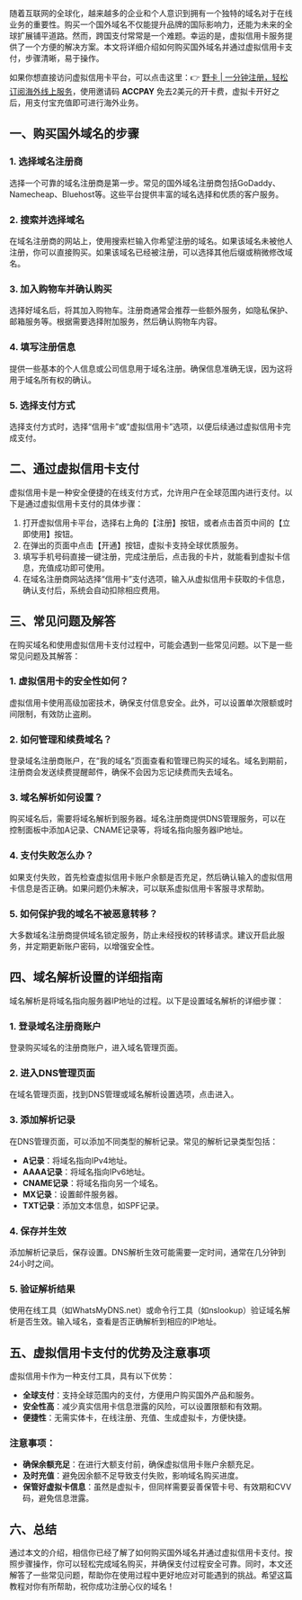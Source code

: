 随着互联网的全球化，越来越多的企业和个人意识到拥有一个独特的域名对于在线业务的重要性。购买一个国外域名不仅能提升品牌的国际影响力，还能为未来的全球扩展铺平道路。然而，跨国支付常常是一个难题。幸运的是，虚拟信用卡服务提供了一个方便的解决方案。本文将详细介绍如何购买国外域名并通过虚拟信用卡支付，步骤清晰，易于操作。

如果你想直接访问虚拟信用卡平台，可以点击这里：👉 [野卡 | 一分钟注册，轻松订阅海外线上服务](https://bit.ly/bewildcard)，使用邀请码 **ACCPAY** 免去2美元的开卡费，虚拟卡开好之后，用支付宝充值即可进行海外业务。

## 一、购买国外域名的步骤

### 1. 选择域名注册商

选择一个可靠的域名注册商是第一步。常见的国外域名注册商包括GoDaddy、Namecheap、Bluehost等。这些平台提供丰富的域名选择和优质的客户服务。

### 2. 搜索并选择域名

在域名注册商的网站上，使用搜索栏输入你希望注册的域名。如果该域名未被他人注册，你可以直接购买。如果该域名已经被注册，可以选择其他后缀或稍微修改域名。

### 3. 加入购物车并确认购买

选择好域名后，将其加入购物车。注册商通常会推荐一些额外服务，如隐私保护、邮箱服务等。根据需要选择附加服务，然后确认购物车内容。

### 4. 填写注册信息

提供一些基本的个人信息或公司信息用于域名注册。确保信息准确无误，因为这将用于域名所有权的确认。

### 5. 选择支付方式

选择支付方式时，选择“信用卡”或“虚拟信用卡”选项，以便后续通过虚拟信用卡完成支付。

## 二、通过虚拟信用卡支付

虚拟信用卡是一种安全便捷的在线支付方式，允许用户在全球范围内进行支付。以下是通过虚拟信用卡支付的具体步骤：

1. 打开虚拟信用卡平台，选择右上角的【注册】按钮，或者点击首页中间的【立即使用】按钮。
2. 在弹出的页面中点击【开通】按钮，虚拟卡支持全球优质服务。
3. 填写手机号码直接一键注册，完成注册后，点击我的卡片，就能看到虚拟卡信息，充值成功即可使用。
4. 在域名注册商网站选择“信用卡”支付选项，输入从虚拟信用卡获取的卡信息，确认支付后，系统会自动扣除相应费用。

## 三、常见问题及解答

在购买域名和使用虚拟信用卡支付过程中，可能会遇到一些常见问题。以下是一些常见问题及其解答：

### 1. 虚拟信用卡的安全性如何？

虚拟信用卡使用高级加密技术，确保支付信息安全。此外，可以设置单次限额或时间限制，有效防止盗刷。

### 2. 如何管理和续费域名？

登录域名注册商账户，在“我的域名”页面查看和管理已购买的域名。域名到期前，注册商会发送续费提醒邮件，确保不会因为忘记续费而失去域名。

### 3. 域名解析如何设置？

购买域名后，需要将域名解析到服务器。域名注册商提供DNS管理服务，可以在控制面板中添加A记录、CNAME记录等，将域名指向服务器IP地址。

### 4. 支付失败怎么办？

如果支付失败，首先检查虚拟信用卡账户余额是否充足，然后确认输入的虚拟信用卡信息是否正确。如果问题仍未解决，可以联系虚拟信用卡客服寻求帮助。

### 5. 如何保护我的域名不被恶意转移？

大多数域名注册商提供域名锁定服务，防止未经授权的转移请求。建议开启此服务，并定期更新账户密码，以增强安全性。

## 四、域名解析设置的详细指南

域名解析是将域名指向服务器IP地址的过程。以下是设置域名解析的详细步骤：

### 1. 登录域名注册商账户

登录购买域名的注册商账户，进入域名管理页面。

### 2. 进入DNS管理页面

在域名管理页面，找到DNS管理或域名解析设置选项，点击进入。

### 3. 添加解析记录

在DNS管理页面，可以添加不同类型的解析记录。常见的解析记录类型包括：

- **A记录**：将域名指向IPv4地址。
- **AAAA记录**：将域名指向IPv6地址。
- **CNAME记录**：将域名指向另一个域名。
- **MX记录**：设置邮件服务器。
- **TXT记录**：添加文本信息，如SPF记录。

### 4. 保存并生效

添加解析记录后，保存设置。DNS解析生效可能需要一定时间，通常在几分钟到24小时之间。

### 5. 验证解析结果

使用在线工具（如WhatsMyDNS.net）或命令行工具（如nslookup）验证域名解析是否生效。输入域名，查看是否正确解析到相应的IP地址。

## 五、虚拟信用卡支付的优势及注意事项

虚拟信用卡作为一种支付工具，具有以下优势：

- **全球支付**：支持全球范围内的支付，方便用户购买国外产品和服务。
- **安全性高**：减少真实信用卡信息泄露的风险，可以设置限额和有效期。
- **便捷性**：无需实体卡，在线注册、充值、生成虚拟卡，方便快捷。

### 注意事项：

- **确保余额充足**：在进行大额支付前，确保虚拟信用卡账户余额充足。
- **及时充值**：避免因余额不足导致支付失败，影响域名购买进度。
- **保管好虚拟卡信息**：虽然是虚拟卡，但同样需要妥善保管卡号、有效期和CVV码，避免信息泄露。

## 六、总结

通过本文的介绍，相信你已经了解了如何购买国外域名并通过虚拟信用卡支付。按照步骤操作，你可以轻松完成域名购买，并确保支付过程安全可靠。同时，本文还解答了一些常见问题，帮助你在使用过程中更好地应对可能遇到的挑战。希望这篇教程对你有所帮助，祝你成功注册心仪的域名！